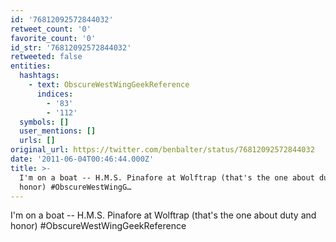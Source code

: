 ```yaml
---
id: '76812092572844032'
retweet_count: '0'
favorite_count: '0'
id_str: '76812092572844032'
retweeted: false
entities:
  hashtags:
    - text: ObscureWestWingGeekReference
      indices:
        - '83'
        - '112'
  symbols: []
  user_mentions: []
  urls: []
original_url: https://twitter.com/benbalter/status/76812092572844032
date: '2011-06-04T00:46:44.000Z'
title: >-
  I'm on a boat -- H.M.S. Pinafore at Wolftrap (that's the one about duty and
  honor) #ObscureWestWingG…
---
```


I'm on a boat -- H.M.S. Pinafore at Wolftrap (that's the one about duty and honor) #ObscureWestWingGeekReference